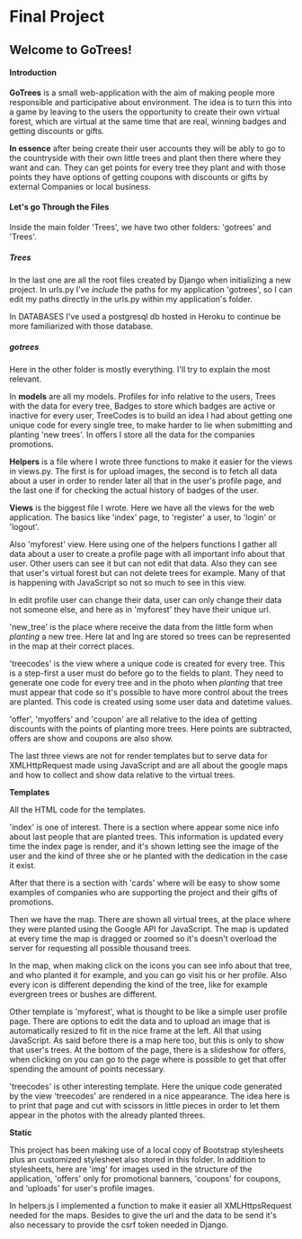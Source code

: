 # Final Project
## Welcome to GoTrees!

#### Introduction

**GoTrees** is a small web-application with the aim of making people more responsible and participative about environment. The idea is to turn this into a game by leaving to the users the opportunity to create their own virtual forest, which are virtual at the same time that are real, winning badges and getting discounts or gifts.

**In essence** after being create their user accounts they will be ably to go to the countryside with their own little trees and plant then there where they want and can. They can get points for every tree they plant and with those points they have options of getting coupons with discounts or gifts by external Companies or local business.

#### Let's go Through the Files

Inside the main folder 'Trees', we have two other folders: 'gotrees' and 'Trees'.

##### Trees

In the last one are all the root files created by Django when initializing a new project. In urls.py I've *include* the paths for my application 'gotrees', so I can edit my paths directly in the urls.py within my application's folder.

In DATABASES I've used a postgresql db hosted in Heroku to continue be more familiarized with those database.

##### gotrees

Here in the other folder is mostly everything. I'll try to explain the most relevant.

In **models** are all my models. Profiles for info relative to the users, Trees with the data for every tree, Badges to store which badges are active or inactive for every user, TreeCodes is to build an idea I had about getting one unique code for every single tree, to make harder to lie when submitting and planting 'new trees'. In offers I store all the data for the companies promotions.

**Helpers** is a file where I wrote three functions to make it easier for the views in views.py. The first is for upload images, the second is to fetch all data about a user in order to render later all that in the user's profile page, and the last one if for checking the actual history of badges of the user.

**Views** is the biggest file I wrote. Here we have all the views for the web application. The basics like 'index' page, to 'register' a user, to 'login' or 'logout'.

Also 'myforest' view. Here using one of the helpers functions I gather all data about a user to create a profile page with all important info about that user. Other users can see it but can not edit that data. Also they can see that user's virtual forest but can not delete trees for example. Many of that is happening with JavaScript so not so much to see in this view.

In edit profile user can change their data, user can only change their data not someone else, and here as in 'myforest' they have their unique url.

'new_tree' is the place where receive the data from the little form when *planting* a new tree. Here lat and lng are stored so trees can be represented in the map at their correct places.

'treecodes' is the view where a unique code is created for every tree. This is a step-first a user must do before go to the fields to plant. They need to generate one code for every tree and in the photo when *planting* that tree must appear that code so it's possible to have more control about the trees are planted. This code is created using some user data and datetime values.

'offer', 'myoffers' and 'coupon' are all relative to the idea of getting discounts with the points of planting more trees. Here points are subtracted, offers are show and coupons are also show.

The last three views are not for render templates but to serve data for XMLHttpRequest made using JavaScript and are all about the google maps and how to collect and show data relative to the virtual trees.

**Templates**

All the HTML code for the templates.

'index' is one of interest. There is a section where appear some nice info about last people that are planted trees. This information is updated every time the index page is render, and it's shown letting see the image of the user and the kind of three she or he planted with the dedication in the case it exist.

After that there is a section with 'cards' where will be easy to show some examples of companies who are supporting the project and their gifts of promotions.

Then we have the map. There are shown all virtual trees, at the place where they were planted using the Google API for JavaScript. The map is updated at every time the map is dragged or zoomed so it's doesn't overload the server for requesting all possible thousand trees.

In the map, when making click on the icons you can see info about that tree, and who planted it for example, and you can go visit his or her profile. Also every icon is different depending the kind of the tree, like for example evergreen trees or bushes are different.

Other template is 'myforest', what is thought to be like a simple user profile page. There are options to edit the data and to upload an image that is automatically resized to fit in the nice frame at the left. All that using JavaScript. As said before there is a map here too, but this is only to show that user's trees.
At the bottom of the page, there is a slideshow for offers, when clicking on you can go to the page where is possible to get that offer spending the amount of points necessary.

'treecodes' is other interesting template. Here the unique code generated by the view 'treecodes' are rendered in a nice appearance. The idea here is to print that page and cut with scissors in little pieces in order to let them appear in the photos with the already planted threes.

**Static**

This project has been making use of a local copy of Bootstrap stylesheets plus an customized stylesheet also stored in this folder. In addition to stylesheets, here are 'img' for images used in the structure of the application, 'offers' only for promotional banners, 'coupons' for coupons, and 'uploads' for user's profile images.

In helpers.js I implemented a function to make it easier all XMLHttpsRequest needed for the maps. Besides to give the url and the data to be send it's also necessary to provide the csrf token needed in Django.
